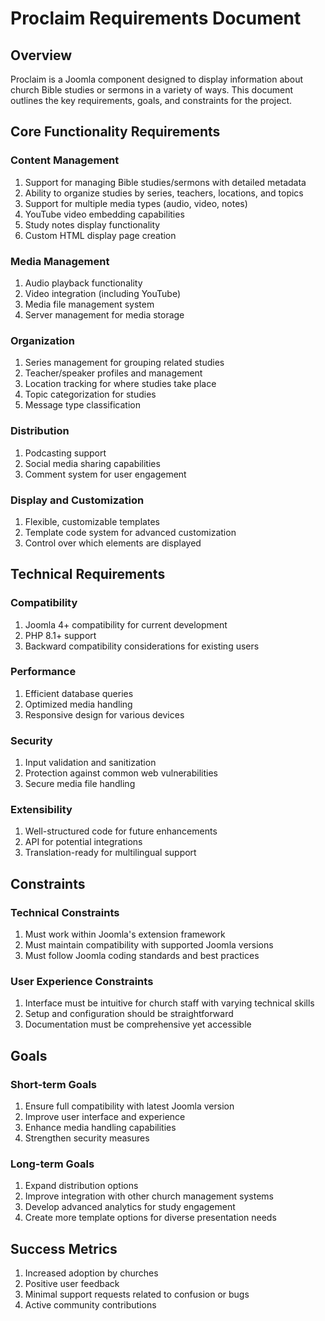 # Proclaim Requirements Document

## Overview
Proclaim is a Joomla component designed to display information about church Bible studies or sermons in a variety of ways. This document outlines the key requirements, goals, and constraints for the project.

## Core Functionality Requirements

### Content Management
1. Support for managing Bible studies/sermons with detailed metadata
2. Ability to organize studies by series, teachers, locations, and topics
3. Support for multiple media types (audio, video, notes)
4. YouTube video embedding capabilities
5. Study notes display functionality
6. Custom HTML display page creation

### Media Management
1. Audio playback functionality
2. Video integration (including YouTube)
3. Media file management system
4. Server management for media storage

### Organization
1. Series management for grouping related studies
2. Teacher/speaker profiles and management
3. Location tracking for where studies take place
4. Topic categorization for studies
5. Message type classification

### Distribution
1. Podcasting support
2. Social media sharing capabilities
3. Comment system for user engagement

### Display and Customization
1. Flexible, customizable templates
2. Template code system for advanced customization
3. Control over which elements are displayed

## Technical Requirements

### Compatibility
1. Joomla 4+ compatibility for current development
2. PHP 8.1+ support
3. Backward compatibility considerations for existing users

### Performance
1. Efficient database queries
2. Optimized media handling
3. Responsive design for various devices

### Security
1. Input validation and sanitization
2. Protection against common web vulnerabilities
3. Secure media file handling

### Extensibility
1. Well-structured code for future enhancements
2. API for potential integrations
3. Translation-ready for multilingual support

## Constraints

### Technical Constraints
1. Must work within Joomla's extension framework
2. Must maintain compatibility with supported Joomla versions
3. Must follow Joomla coding standards and best practices

### User Experience Constraints
1. Interface must be intuitive for church staff with varying technical skills
2. Setup and configuration should be straightforward
3. Documentation must be comprehensive yet accessible

## Goals

### Short-term Goals
1. Ensure full compatibility with latest Joomla version
2. Improve user interface and experience
3. Enhance media handling capabilities
4. Strengthen security measures

### Long-term Goals
1. Expand distribution options
2. Improve integration with other church management systems
3. Develop advanced analytics for study engagement
4. Create more template options for diverse presentation needs

## Success Metrics
1. Increased adoption by churches
2. Positive user feedback
3. Minimal support requests related to confusion or bugs
4. Active community contributions